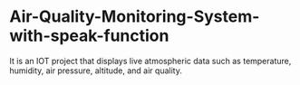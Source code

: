 # Air-Quality-Monitoring-System-with-speak-function
It is an IOT project that displays live atmospheric data such as temperature, humidity, air pressure, altitude, and air quality.
